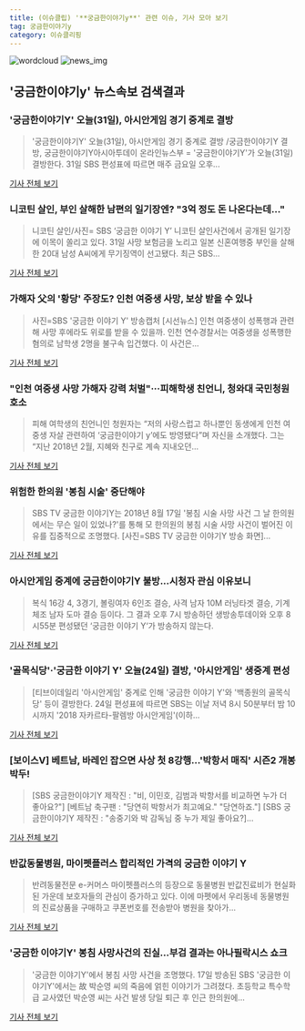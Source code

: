 ```yaml
---
title: (이슈클립) '**궁금한이야기y**' 관련 이슈, 기사 모아 보기
tag: 궁금한이야기y
category: 이슈클리핑
---
```

![wordcloud](https://s3.ap-northeast-2.amazonaws.com/lyrics101-wordcloud/2018-08-31-1535717845.png)
![news_img](https://user-images.githubusercontent.com/42597476/44507050-1206f400-a6e4-11e8-8d98-7ffbfebb353f.png)
## **'**궁금한이야기y**'** 뉴스속보 검색결과
### '궁금한이야기Y' 오늘(31일), 아시안게임 경기 중계로 결방

>'궁금한이야기Y' 오늘(31일), 아시안게임 경기 중계로 결방 /궁금한이야기Y 결방, 궁금한이야기Y아시아투데이 온라인뉴스부 = '궁금한이야기Y'가 오늘(31일) 결방한다. 31일 SBS 편성표에 따르면 매주 금요일 오후...

<a href="http://www.asiatoday.co.kr/view.php?key=20180831002112483" target="_blank">기사 전체 보기</a>

### 니코틴 살인, 부인 살해한 남편의 일기장엔? "3억 정도 돈 나온다는데…"

>니코틴 살인/사진= SBS ‘궁금한 이야기 Y’ 니코틴 살인사건에서 공개된 일기장에 이목이 쏠리고 있다. 31일 사망 보험금을 노리고 일본 신혼여행중 부인을 살해한 20대 남성 A씨에게 무기징역이 선고됐다.    최근 SBS...

<a href="http://www.starseoultv.com/news/articleView.html?idxno=505898" target="_blank">기사 전체 보기</a>

### 가해자 父의 '황당' 주장도? 인천 여중생 사망, 보상 받을 수 있나

>사진=SBS '궁금한 이야기 Y' 방송캡처 [시선뉴스] 인천 여중생이 성폭행과 관련해 사망 후에라도 위로를 받을 수 있을까. 인천 연수경찰서는 여중생을 성폭행한 혐의로 남학생 2명을 불구속 입건했다. 이 사건은...

<a href="http://www.sisunnews.co.kr/news/articleView.html?idxno=89182" target="_blank">기사 전체 보기</a>

### "인천 여중생 사망 가해자 강력 처벌"···피해학생 친언니, 청와대 국민청원 호소

>피해 여학생의 친언니인 청원자는 “저의 사랑스럽고 하나뿐인 동생에게 인천 여중생 자살 관련하여 ‘궁금한이야기 y’에도 방영됐다”며 자신을 소개했다. 그는 “지난 2018년 2월, 지혜와 친구로 계속 지내오던...

<a href="http://www.sedaily.com/NewsView/1S3JT7LD7L" target="_blank">기사 전체 보기</a>

### 위험한 한의원 '봉침 시술' 중단해야

>SBS TV 궁금한 이야기Y는 2018년 8월 17일 '봉침 시술 사망 사건 그 날 한의원에서는 무슨 일이 있었나?'를 통해 모 한의원의 봉침 시술 사망 사건이 벌어진 이유를 집중적으로 조명했다. [사진=SBS TV 궁금한 이야기Y 방송 화면]...

<a href="http://www.doctorsnews.co.kr/news/articleView.html?idxno=125021" target="_blank">기사 전체 보기</a>

### 아시안게임 중계에 궁금한이야기Y 불방...시청자 관심 이유보니

>복식 16강 4, 3경기, 볼링여자 6인조 결승, 사격 남자 10M 러닝타겟 결승, 기계체조 남자 도마 결승 등이다. 그 결과 오후 7시 방송하던 생방송투데이와 오후 8시55분 편성됐던 ‘궁금한 이야기 Y‘가 방송하지 않는다.

<a href="http://www.kookje.co.kr/news2011/asp/newsbody.asp?code=0500&key=20180824.99099011544" target="_blank">기사 전체 보기</a>

### '골목식당'·'궁금한 이야기 Y' 오늘(24일) 결방, '아시안게임' 생중계 편성

>[티브이데일리 '아시안게임' 중계로 인해 '궁금한 이야기 Y'와 '백종원의 골목식당' 등이 결방한다. 24일 편성표에 따르면 SBS는 이날 저녁 8시 50분부터 밤 10시까지 '2018 자카르타-팔렘방 아시안게임'(이하...

<a href="http://tvdaily.asiae.co.kr/read.php3?aid=15350701901387797002" target="_blank">기사 전체 보기</a>

### [보이스V] 베트남, 바레인 잡으면 사상 첫 8강행…'박항서 매직' 시즌2 개봉박두!

>[SBS 궁금한이야기Y 제작진 : "비, 이민호, 김범과 박항서를 비교하면 누가 더 좋아요?"] [베트남 축구팬 : "당연히 박항서가 최고예요." "당연하죠."] [SBS 궁금한이야기Y 제작진 : "송중기와 박 감독님 중 누가 제일 좋아요?]...

<a href="https://news.sbs.co.kr/news/endPage.do?news_id=N1004903544&plink=ORI&cooper=NAVER" target="_blank">기사 전체 보기</a>

### 반값동물병원, 마이펫플러스 합리적인 가격의 궁금한 이야기 Y

>반려동물전문 e-커머스 마이펫플러스의 등장으로 동물병원 반값진료비가 현실화된 가운데 보호자들의 관심이 증가하고 있다. 이에 마펫에서 우리동네 동물병원의 진료상품을 구매하고 쿠폰번호를 전송받아 병원을 찾아가...

<a href="http://famtimes.co.kr/news/view/55178" target="_blank">기사 전체 보기</a>

### '궁금한 이야기Y' 봉침 사망사건의 진실…부검 결과는 아나필락시스 쇼크

>'궁금한 이야기Y'에서 봉침 사망 사건을 조명했다. 17일 방송된 SBS '궁금한 이야기Y'에서는 故 박순영 씨의 죽음에 얽힌 이야기가 그려졌다. 초등학교 특수학급 교사였던 박순영 씨는 사건 발생 당일 퇴근 후 인근 한의원에...

<a href="http://www.topstarnews.net/news/articleView.html?idxno=467269" target="_blank">기사 전체 보기</a>


